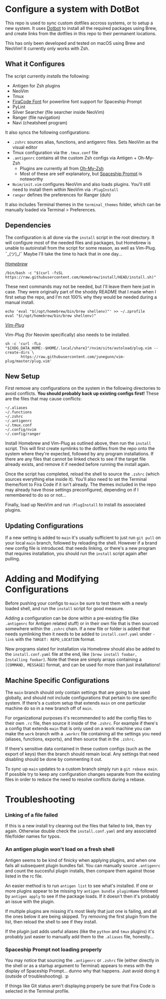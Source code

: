 # Configure a system with DotBot

This repo is used to sync custom dotfiles accross systems, or to setup a new system. It uses [Dotbot](https://github.com/anishathalye/dotbot) to install all the required packages using Brew, and create links from the dotfiles in this repo to their permanent locations.

This has only been developed and tested on macOS using Brew and NeoVim! It currently only works with Zsh.

## What it Configures

The script currently *installs* the following:

* Antigen for Zsh plugins
* NeoVim
* Tmux
* [FiraCode Font](https://github.com/tonsky/FiraCode) for powerline font support for Spaceship Prompt
* PyLint
* Silver Searcher (file searcher inside NeoVim)
* Ranger (file navigation)
* Navi (cheatsheet program) 

It also syncs the following configurations:

* `.zshrc` sources alias, functions, and antigenrc files. Sets NeoVim as the visual editor
* Tmux configuration via the `.tmux.conf` file
* `.antigenrc` contains all the custom Zsh configs via Antigen + Oh-My-Zsh
	* Plugins are currently all from [Oh-My-Zsh](https://github.com/ohmyzsh/ohmyzsh/tree/master/plugins)
	* Most of these are self explanatory, but [Spaceship Prompt](https://spaceship-prompt.sh) is noteworthy
* `Nvim/init.vim` configures NeoVim and also loads plugins. You'll still need to install them within NeoVim via `:PlugInstall`
* `ranger` defines the preferences for Ranger (duh)

It also includes Terminal themes in the `terminal_themes` folder, which can be manually loaded via Terminal > Preferences.

## Dependencies

The configuration is all done via the `install` script in the root directory. It will configure most of the needed files and packages, but Homebrew is unable to autoinstall from the script for some reason, as well as Vim-Plug. ¯\_(ツ)_/¯ Maybe I'll take the time to hack that in one day...

[_Homebrew_](https://brew.sh)
```
/bin/bash -c "$(curl -fsSL https://raw.githubusercontent.com/Homebrew/install/HEAD/install.sh)"
```

These next commands may not be needed, but I'll leave them here just in case. They were originally part of the shoddy README that I made when I first setup the repo, and I'm not 100% why they would be needed during a manual install.
```
echo 'eval "$(/opt/homebrew/bin/brew shellenv)"' >> ~/.zprofile    
eval "$(/opt/homebrew/bin/brew shellenv)"
```

[_Vim-Plug_](https://github.com/junegunn/vim-plug)

Vim-Plug (for Neovim specifically) also needs to be installed.

```
sh -c 'curl -fLo "${XDG_DATA_HOME:-$HOME/.local/share}"/nvim/site/autoload/plug.vim --create-dirs \
       https://raw.githubusercontent.com/junegunn/vim-plug/master/plug.vim'
```

## New Setup

First remove any configurations on the system in the following directories to avoid conflicts. **You should probably back up existing configs first!** These are the files that may cause conflicts:

```
~/.aliases
~/.functions
~/.zshrc
~/.antigenrc
~/.tmux.conf
~/.config/nvim
~/.config/ranger
```

Install Homebrew and Vim-Plug as outlined above, then run the `install` script. This will first create symlinks to the dotfiles from the repo onto the system where they're expected, followed by any program installations. If there are any files that cannot be linked check to see if the target file already exists, and remove it if needed before running the install again.

Once the script has completed, reload the shell to source the `.zshrc` (which sources everything else inside it). You'll also need to set the Terminal theme/font to Fira Code if it isn't already. The themes included in the repo may already have those settings preconfigured, depending on if I remembered to do so or not...

Finally, load up NeoVim and run `:PlugInstall` to install its associated plugins.

## Updating Configurations

If a new setting is added to `main` it's usually sufficient to just run `git pull` on your local `main` branch, followed by reloading the shell. However if a brand new config file is introduced. that needs linking, or there's a new program that requires installation, you should run the `install` script again after pulling.

# Adding and Modifying Configurations

Before pushing your configs to `main` be sure to test them with a newly loaded shell, and run the `install` script for good measure.

Adding a configuration can be done within a pre-existing file (like `.antigenrc` for Antigen related stuff) or in their own file that is then sourced somewhere within the `.zshrc` chain. If a new file or folder is added that needs symlinking then it needs to be added to `install.conf.yaml` under `- link` with the `TARGET: REPO_LOCATION` format.

New programs slated for installation via Homebrew should also be added to the `install.conf.yaml` file at the end, like `[brew install foobar, Installing foobar]`. Note that these are simply arrays containing a `[COMMAND, MESSAGE]` format, and can be used for more than just installations!

## Machine Specific Configurations

The `main` branch should only contain settings that are going to be used globally, and should not include configurations that pertain to one specific system. If there's a custom setup that extends `main` on one particular machine do so in a new branch off of `main`.

For organizational purposes it's recommended to add the config files to their own `.rc` file, then source it inside of the `.zshrc`. For example if there's a config that extends `main` that is only used on a work machine you can make the `work` branch with a `.workrc` file containing all the settings you need (aliases, functions, exports), and then source that in the `.zshrc`.

If there's sensitive data contained in these custom configs (such as the export of keys) then the branch should remain local. Any settings that need disabling should be done by commenting it out. 

To sync up `main` updates to a custom branch simply run a `git rebase main`. If possible try to keep any configuration changes separate from the existing files in order to reduce the need to resolve conflicts during a rebase.

# Troubleshooting

### Linking of a file failed
If this is a new install try cleaning out the files that failed to link, then try again. Otherwise double check the `install.conf.yaml` and any associated file/folder names for typos.

### An antigen plugin won't load on a fresh shell
Antigen seems to be kind of finicky when applying plugins, and when one fails all subsequent plugin bundles fail. You can manually source `.antigenrc` and count the succesful plugin installs, then compare them against those listed in the rc file.

An easier method is to run `antigen list` to see what's installed. If one or more plugins appear to be missing try `antigen bundle pluginName` followed by `antigen apply` to see if the package loads. If it doesn't then it's probably an issue with the plugin. 

If multiple plugins are missing it's most likely that just one is failing, and all the ones below it are being skipped. Try removing the first plugin from the list, then reload the shell to see if they install.

If the plugin just adds useful aliases (like the `python` and `tmux` plugins) it's probably just easier to manually add them to the `.aliases` file, honestly...

### Spaceship Prompt not loading properly
You may notice that sourcing the `.antigenrc` or `.zshrc` file (either directly in the shell or as a startup argument to Terminal) appears to mess with the display of Spaceship Prompt... dunno why that happens. Just avoid doing it (outside of troubleshooting). :p

If things like Git status aren't displaying properly be sure that Fira Code is selected in the Terminal profile.
